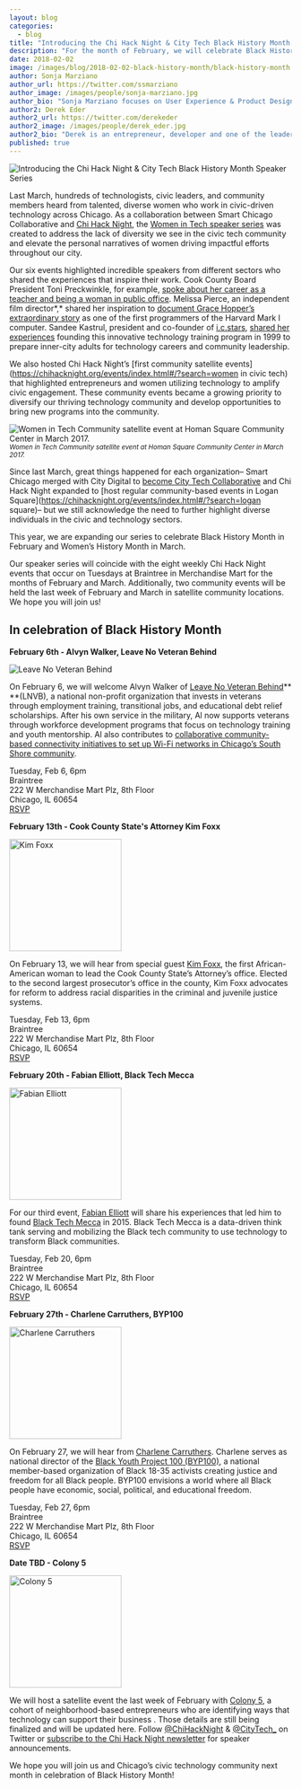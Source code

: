 ```yaml
---
layout: blog
categories: 
  - blog
title: "Introducing the Chi Hack Night & City Tech Black History Month Speaker Series"
description: "For the month of February, we will celebrate Black History Month at Chi Hack Night featuring presentations from Alvyn Walker from Leave No Veteran Behind, Cook County State’s Attorney Kim Foxx, Fabian Elliott of Black Tech Mecca, Charlene Carruthers of BYP100 and Colony 5. We hope you will join us!"
date: 2018-02-02
image: /images/blog/2018-02-02-black-history-month/black-history-month.jpg
author: Sonja Marziano
author_url: https://twitter.com/ssmarziano
author_image: /images/people/sonja-marziano.jpg
author_bio: "Sonja Marziano focuses on User Experience & Product Design at City Tech Collaborative. In this role, Sonja identifies and creates intersections for partners to learn from users and implement impactful changes to their products. In addition, she fosters sustained, meaningful collaboration with residents around data and the creation of technology through programs like the Civic User Testing Group (CUTgroup)."
author2: Derek Eder
author2_url: https://twitter.com/derekeder
author2_image: /images/people/derek_eder.jpg
author2_bio: "Derek is an entrepreneur, developer and one of the leaders of the civic technology community in Chicago. He is a co-founder and partner at DataMade — a company that tells stories and builds tools with data — and is the lead organizer for Chi Hack Night."
published: true
---
```


<p class="text-center"><img src="/images/blog/2018-02-02-black-history-month/black-history-month.jpg" alt="Introducing the Chi Hack Night & City Tech Black History Month Speaker Series" class="img-thumbnail" /><br />
</p>

Last March, hundreds of technologists, civic leaders, and community members heard from talented, diverse women who work in civic-driven technology across Chicago. As a collaboration between Smart Chicago Collaborative and [Chi Hack Night](https://chihacknight.org/), the [Women in Tech speaker series](http://www.smartchicagocollaborative.org/women-in-tech-speakers-series/) was created to address the lack of diversity we see in the civic tech community and elevate the personal narratives of women driving impactful efforts throughout our city. 

Our six events highlighted incredible speakers from different sectors who shared the experiences that inspire their work. Cook County Board President Toni Preckwinkle, for example, [spoke about her career as a teacher and being a woman in public office](https://chihacknight.org/events/2017/03/07/toni-preckwinkle.html). Melissa Pierce, an independent film director*,* shared her inspiration to [document Grace Hopper’s extraordinary story](http://gracehopperfilm.com/) as one of the first programmers of the Harvard Mark I computer.  Sandee Kastrul, president and co-founder of [i.c.stars](http://www.icstars.org/), [shared her experiences](https://chihacknight.org/events/2017/03/14/sandee-kastrul.html) founding this innovative technology training program in 1999 to prepare inner-city adults for technology careers and community leadership.

We also hosted Chi Hack Night’s [first community satellite events](https://chihacknight.org/events/index.html#/?search=women in civic tech) that highlighted entrepreneurs and women utilizing technology to amplify civic engagement. These community events became a growing priority to diversify our thriving technology community and develop opportunities to bring new programs into the community.

<p class="text-center"><img src="/images/blog/2018-02-02-black-history-month/image_0.jpg" alt="Women in Tech Community satellite event at Homan Square Community Center in March 2017." class="img-thumbnail" /><br />

<small>
    <em>Women in Tech Community satellite event at Homan Square Community Center in March 2017.</em>
</small>
</p>

Since last March, great things happened for each organization– Smart Chicago merged with City Digital to [become City Tech Collaborative](http://www.uilabs.org/press/city-digital-and-smart-chicago-collaborative-join-forces-with-support-from-macarthur-foundation/) and Chi Hack Night expanded to [host regular community-based events in Logan Square](https://chihacknight.org/events/index.html#/?search=logan square)– but we still acknowledge the need to further highlight diverse individuals in the civic and technology sectors. 

This year, we are expanding our series to celebrate Black History Month in February and Women’s History Month in March.

Our speaker series will coincide with the eight weekly Chi Hack Night events that occur on Tuesdays at Braintree in Merchandise Mart for the months of February and March. Additionally, two community events will be held the last week of February and March in satellite community locations. We hope you will join us!

## In celebration of Black History Month

**February 6th - Alvyn Walker, Leave No Veteran Behind**

<p><img src="/images/blog/2018-02-02-black-history-month/leave-no-veteran.png" alt="Leave No Veteran Behind" class="img-thumbnail" />
</p>

On February 6, we will welcome Alvyn Walker of [Leave No Veteran Behind](https://www.leavenoveteranbehind.org/)** **(LNVB), a national non-profit organization that invests in veterans through employment training, transitional jobs, and educational debt relief scholarships. After his own service in the military, Al now supports veterans through workforce development programs that focus on technology training and youth mentorship. Al also contributes to [collaborative community-based connectivity initiatives to set up Wi-Fi networks in Chicago’s South Shore community](http://www.smartchicagocollaborative.org/digital-inclusion-innovation-in-chicago-wi-fi-at-windsor-park/). 

Tuesday, Feb 6, 6pm<br />
Braintree<br />
222 W Merchandise Mart Plz, 8th Floor<br />
Chicago, IL 60654<br />
[RSVP](https://www.eventbrite.com/e/chi-hack-night-registration-41704066987)

**February 13th - Cook County State's Attorney Kim Foxx**

<p><img src="/images/blog/2018-02-02-black-history-month/kim-foxx.jpg" alt="Kim Foxx" class="img-thumbnail" style='width: 200px;'/>
</p>

On February 13, we will hear from special guest [Kim Foxx](https://www.cookcountystatesattorney.org/about/kimberly-foxx), the first African-American woman to lead the Cook County State’s Attorney’s office. Elected to the second largest prosecutor’s office in the county, Kim Foxx advocates for reform to address racial disparities in the criminal and juvenile justice systems. 

Tuesday, Feb 13, 6pm<br />
Braintree<br />
222 W Merchandise Mart Plz, 8th Floor<br />
Chicago, IL 60654<br />
[RSVP](https://www.eventbrite.com/e/chi-hack-night-registration-41704067990)

**February 20th - Fabian Elliott, Black Tech Mecca**

<p><img src="/images/blog/2018-02-02-black-history-month/fabian.png" alt="Fabian Elliott" class="img-thumbnail" style='width: 200px;'/>
</p>

For our third event, [Fabian Elliott](https://twitter.com/fabian_elliott?lang=en) will share his experiences that led him to found [Black Tech Mecca](https://www.blacktechmecca.org/) in 2015. Black Tech Mecca is a data-driven think tank serving and mobilizing the Black tech community to use technology to transform Black communities.

Tuesday, Feb 20, 6pm<br />
Braintree<br />
222 W Merchandise Mart Plz, 8th Floor<br />
Chicago, IL 60654<br />
[RSVP](https://www.eventbrite.com/e/chi-hack-night-registration-41704068993)

**February 27th - Charlene Carruthers, BYP100**

<p><img src="/images/blog/2018-02-02-black-history-month/char.jpg" alt="Charlene Carruthers" class="img-thumbnail" style='width: 200px;'/>
</p>

On February 27, we will hear from [Charlene Carruthers](https://byp100.org/charlene-a-carruthers/). Charlene serves as national director of the [Black Youth Project 100 (BYP100)](https://byp100.org/), a national member-based organization of Black 18-35 activists creating justice and freedom for all Black people. BYP100 envisions a world where all Black people have economic, social, political, and educational freedom.

Tuesday, Feb 27, 6pm<br />
Braintree<br />
222 W Merchandise Mart Plz, 8th Floor<br />
Chicago, IL 60654<br />
[RSVP](https://www.eventbrite.com/e/chi-hack-night-registration-41704069996)

**Date TBD - Colony 5**

<p><img src="/images/blog/2018-02-02-black-history-month/colony5.png" alt="Colony 5" class="img-thumbnail" style='width: 200px;'/>
</p>

We will host a satellite event the last week of February with [Colony 5](https://www.colonyfive.com/),  a cohort of neighborhood-based entrepreneurs who are identifying ways that technology can support their business . Those details are still being finalized and will be updated here. Follow [@ChiHackNight](https://twitter.com/chihacknight?lang=en) & [@CityTech_](https://twitter.com/citytech_?lang=en) on Twitter or [subscribe to the Chi Hack Night newsletter](http://opencityapps.us7.list-manage1.com/subscribe?u=0a8859c0fd97102b520ea5289&id=3da6cca3bf) for speaker announcements.

We hope you will join us and Chicago’s civic technology community next month in celebration of Black History Month!

